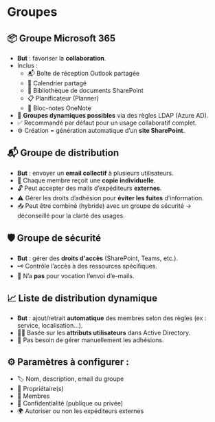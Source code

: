 # Groupes

## **📦 Groupe Microsoft 365**

- **But** : favoriser la **collaboration**.
- Inclus :
  - 📬 Boîte de réception Outlook partagée
  - 📅 Calendrier partagé
  - 📁 Bibliothèque de documents SharePoint
  - 📋 Planificateur (Planner)
  - 📝 Bloc-notes OneNote
- 🧠 **Groupes dynamiques possibles** via des règles LDAP (Azure AD).
- ✅ Recommandé par défaut pour un usage collaboratif complet.
- ⚙️ Création = génération automatique d’un **site SharePoint**.



## **📬 Groupe de distribution**

- **But** : envoyer un **email collectif** à plusieurs utilisateurs.
- 🔁 Chaque membre reçoit une **copie individuelle**.
- 🔓 Peut accepter des mails d’expéditeurs **externes**.
- ⚠️ Gérer les droits d’adhésion pour **éviter les fuites** d’information.
- 📥 Peut être combiné (hybride) avec un groupe de sécurité → déconseillé pour la clarté des usages.

## **🛡️ Groupe de sécurité**

- **But** : gérer des **droits d'accès** (SharePoint, Teams, etc.).
- 🗝️ Contrôle l’accès à des ressources spécifiques.
- 🎯 N’a **pas** pour vocation l’envoi d’e-mails.



## **📈 Liste de distribution dynamique**

- **But** : ajout/retrait **automatique** des membres selon des règles (ex : service, localisation…).
- 👷‍♂️ Basée sur les **attributs utilisateurs** dans Active Directory.
- 🚫 Pas besoin de gérer manuellement les adhésions.



## **⚙️ Paramètres à configurer :**

- 🏷️ Nom, description, email du groupe
- 👑 Propriétaire(s)
- 👥 Membres
- 🔐 Confidentialité (publique ou privée)
- 🌍 Autoriser ou non les expéditeurs externes
